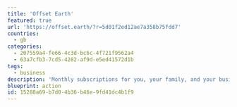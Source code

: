 ```yaml
---
title: 'Offset Earth'
featured: true
url: 'https://offset.earth/?r=5d01f2ed12ae7a358b75fdd7'
countries:
  - gb
categories:
  - 207559a4-fe66-4c3d-bc6c-4f721f9562a4
  - 63a7cfb3-7cd5-4282-af9d-e5ed41572d1b
tags:
  - business
description: 'Monthly subscriptions for you, your family, and your business, where money goes to Eden Reforestation Projects who plant trees and offset and reduce carbon emissions around the world in a myriad of ways.'
blueprint: action
id: 15288a69-b7d0-4b36-b46e-9fd41dc4b1f9
---
```

